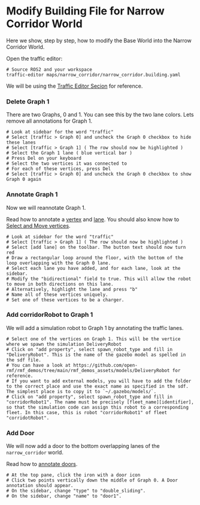 # Modify Building File for Narrow Corridor World
Here we show, step by step, how to modify the Base World into the Narrow Corridor World.

Open the traffic editor:
```
# Source ROS2 and your workspace
traffic-editor maps/narrow_corridor/narrow_corridor.building.yaml
```

We will be using the [Traffic Editor Secion](https://osrf.github.io/ros2multirobotbook/traffic-editor.html) for reference.

### Delete Graph 1
There are two Graphs, 0 and 1. You can see this by the two lane colors. Lets remove all annotations for Graph 1.
```
# Look at sidebar for the word "traffic"
# Select [traffic > Graph 0] and uncheck the Graph 0 checkbox to hide these lanes
# Select [traffic > Graph 1] ( The row should now be highlighted )
# Select the Graph 1 lane ( blue vertical bar )
# Press Del on your keyboard
# Select the two vertices it was connected to
# For each of these vertices, press Del
# Select [traffic > Graph 0] and uncheck the Graph 0 checkbox to show Graph 0 again
```

### Annotate Graph 1
Now we will reannotate Graph 1. 

Read how to annotate a [vertex](https://osrf.github.io/ros2multirobotbook/traffic-editor.html#adding-a-vertex) and [lane](https://osrf.github.io/ros2multirobotbook/traffic-editor.html#adding-a-traffic-lane). You should also know how to [Select and Move vertices](https://osrf.github.io/ros2multirobotbook/traffic-editor.html#gui-layout).
```
# Look at sidebar for the word "traffic"
# Select [traffic > Graph 1] ( The row should now be highlighted )
# Select [add lane] on the toolbar. The button text should now turn red
# Draw a rectangular loop around the floor, with the bottom of the loop overlapping with the Graph 0 lane.
# Select each lane you have added, and for each lane, look at the sidebar. 
# Modify the "bidirectional" field to true. This will allow the robot to move in both directions on this lane.
# Alternatively, highlight the lane and press "b"
# Name all of these vertices uniquely.
# Set one of these vertices to be a charger.
```

### Add corridorRobot to Graph 1
We will add a simulation robot to Graph 1 by annotating the traffic lanes.
```
# Select one of the vertices on Graph 1. This will be the vertice where we spawn the simulation DeliveryRobot
# Click on "add property", select spawn_robot_type and fill in "DeliveryRobot". This is the name of the gazebo model as spelled in the sdf file.
# You can have a look at https://github.com/open-rmf/rmf_demos/tree/main/rmf_demos_assets/models/DeliveryRobot for reference.
# If you want to add external models, you will have to add the folder to the correct place and use the exact name as specified in the sdf. The simplest place is to copy it to `~/.gazebo/models/`. 
# Click on "add property", select spawn_robot_type and fill in "corridorRobot1". The name must be precisely [fleet_name][identifier], so that the simulation code can assign this robot to a corresponding fleet. In this case, this is robot "corridorRobot1" of fleet "corridotRobot".
```

### Add Door
We will now add a door to the bottom overlapping lanes of the `narrow_corridor` world.

Read how to [annotate doors](https://osrf.github.io/ros2multirobotbook/traffic-editor.html#adding-a-door).
```
# At the top pane, click the iron with a door icon
# Click two points vertically down the middle of Graph 0. A Door annotation should appear.
# On the sidebar, change "type" to "double_sliding".
# On the sidebar, change "name" to "door1".
```
